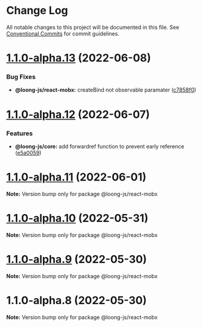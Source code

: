 # Change Log

All notable changes to this project will be documented in this file.
See [Conventional Commits](https://conventionalcommits.org) for commit guidelines.

# [1.1.0-alpha.13](https://github.com/loong-js/loong/compare/v1.1.0-alpha.12...v1.1.0-alpha.13) (2022-06-08)


### Bug Fixes

* **@loong-js/react-mobx:** createBind not observable paramater ([c7858f0](https://github.com/loong-js/loong/commit/c7858f0a5844c0dabba87ba137dda3a3db36b004))





# [1.1.0-alpha.12](https://github.com/loong-js/loong/compare/v1.1.0-alpha.11...v1.1.0-alpha.12) (2022-06-07)


### Features

* **@loong-js/core:** add forwardref function to prevent early reference ([e5a0059](https://github.com/loong-js/loong/commit/e5a0059ada6ec8c597d269cb102f5561a1e1b8e8))





# [1.1.0-alpha.11](https://github.com/loong-js/loong/compare/v1.1.0-alpha.10...v1.1.0-alpha.11) (2022-06-01)

**Note:** Version bump only for package @loong-js/react-mobx





# [1.1.0-alpha.10](https://github.com/loong-js/loong/compare/v1.1.0-alpha.9...v1.1.0-alpha.10) (2022-05-31)

**Note:** Version bump only for package @loong-js/react-mobx





# [1.1.0-alpha.9](https://github.com/loong-js/loong/compare/v1.1.0-alpha.8...v1.1.0-alpha.9) (2022-05-30)

**Note:** Version bump only for package @loong-js/react-mobx





# 1.1.0-alpha.8 (2022-05-30)

**Note:** Version bump only for package @loong-js/react-mobx
